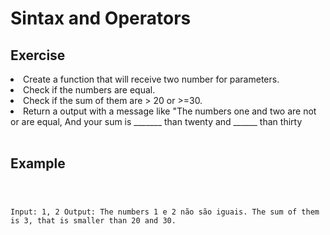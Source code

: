 # Sintax and Operators

<h2> Exercise</h2>
<li> Create a function that will receive two number for parameters.</li>
<li> Check if the numbers are equal.</li>
<li> Check if the sum of them are > 20 or >=30.</li>
<li> Return a output with a message like "The numbers one and two are not or are equal, And your sum is _______ than twenty and ______ than thirty </li> </br>

<h2> Example </h2>

<code>

Input: 1, 2
Output: The numbers 1 e 2 não são iguais.
The sum of them is 3, that is smaller than 20 and 30.

</code>
